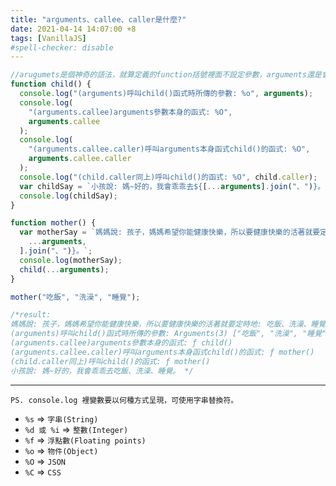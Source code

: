 ```yaml
---
title: "arguments、callee、caller是什麼?"
date: 2021-04-14 14:07:00 +8
tags: [VanillaJS]
#spell-checker: disable
---
```


```js
//arugumets是個神奇的語法，就算定義的function括號裡面不設定參數，arguments還是會儲存呼叫自己函式時裡面所帶的參數，是以類似陣列的物件儲存，此語法只能在function內使用。
function child() {
  console.log("(arguments)呼叫child()函式時所傳的參數: %o", arguments);
  console.log(
    "(arguments.callee)arguments參數本身的函式: %O",
    arguments.callee
  );
  console.log(
    "(arguments.callee.caller)呼叫arguments本身函式child()的函式: %O",
    arguments.callee.caller
  );
  console.log("(child.caller同上)呼叫child()的函式: %O", child.caller);
  var childSay = `小孩說: 媽~好的，我會乖乖去${[...arguments].join("、")}。`;
  console.log(childSay);
}

function mother() {
  var motherSay = `媽媽說: 孩子，媽媽希望你能健康快樂，所以要健康快樂的活著就要定時地: ${[
    ...arguments,
  ].join("、")}。`;
  console.log(motherSay);
  child(...arguments);
}

mother("吃飯", "洗澡", "睡覺");

/*result:
媽媽說: 孩子，媽媽希望你能健康快樂，所以要健康快樂的活著就要定時地: 吃飯、洗澡、睡覺。
(arguments)呼叫child()函式時所傳的參數: Arguments(3) ["吃飯", "洗澡", "睡覺", callee: ƒ, Symbol(Symbol.iterator): ƒ]
(arguments.callee)arguments參數本身的函式: ƒ child()
(arguments.callee.caller)呼叫arguments本身函式child()的函式: ƒ mother()
(child.caller同上)呼叫child()的函式: ƒ mother()
小孩說: 媽~好的，我會乖乖去吃飯、洗澡、睡覺。 */
```

---

`PS. console.log 裡變數要以何種方式呈現，可使用字串替換符。`

- `%s` => `字串(String)`
- `%d 或 %i` => `整數(Integer)`
- `%f` => `浮點數(Floating points)`
- `%o` => `物件(Object)`
- `%O` => `JSON`
- `%C` => `CSS`
